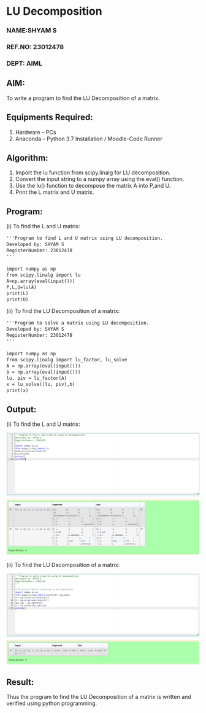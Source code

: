# LU Decomposition 
### NAME:SHYAM S
### REF.NO: 23012478
### DEPT: AIML
## AIM:
To write a program to find the LU Decomposition of a matrix.

## Equipments Required:
1. Hardware – PCs
2. Anaconda – Python 3.7 Installation / Moodle-Code Runner

## Algorithm:
1. Import the lu function from scipy.linalg for LU decomposition.
2. Convert the input string to a numpy array using the eval() function.
3. Use the lu() function to decompose the matrix A into P,and U.
4. Print the L matrix and U matrix.

## Program:
(i) To find the L and U matrix:

```
'''Program to find L and U matrix using LU decomposition.
Developed by: SHYAM S
RegisterNumber: 23012478
'''

import numpy as np
from scipy.linalg import lu
A=np.array(eval(input()))
P,L,U=lu(A)
print(L)
print(U)
```

(ii) To find the LU Decomposition of a matrix:

```
'''Program to solve a matrix using LU decomposition.
Developed by: SHYAM S
RegisterNumber: 23012478 
'''

import numpy as np
from scipy.linalg import lu_factor, lu_solve
A = np.array(eval(input()))
b = np.array(eval(input()))
lu, piv = lu_factor(A)
x = lu_solve((lu, piv),b)
print(x)

```

## Output:
(i) To find the L and U matrix:

![Alt text](<Screenshot 2023-12-29 204604.png>)

(ii) To find the LU Decomposition of a matrix:

![Alt text](<Screenshot 2023-12-29 204624.png>)

## Result:
Thus the program to find the LU Decomposition of a matrix is written and verified using python programming.

